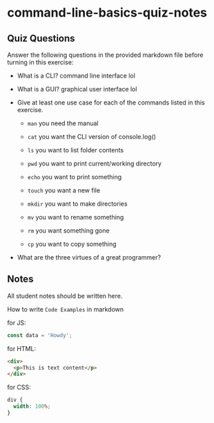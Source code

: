 # command-line-basics-quiz-notes

## Quiz Questions

Answer the following questions in the provided markdown file before turning in this exercise:

- What is a CLI?
  command line interface lol

- What is a GUI?
  graphical user interface lol

- Give at least one use case for each of the commands listed in this exercise.

  - `man`
    you need the manual

  - `cat`
    you want the CLI version of console.log()

  - `ls`
    you want to list folder contents

  - `pwd`
    you want to print current/working directory

  - `echo`
    you want to print something

  - `touch`
    you want a new file

  - `mkdir`
    you want to make directories

  - `mv`
    you want to rename something

  - `rm`
    you want something gone

  - `cp`
    you want to copy something

- What are the three virtues of a great programmer?

## Notes

All student notes should be written here.

How to write `Code Examples` in markdown

for JS:

```javascript
const data = 'Howdy';
```

for HTML:

```html
<div>
  <p>This is text content</p>
</div>
```

for CSS:

```css
div {
  width: 100%;
}
```
